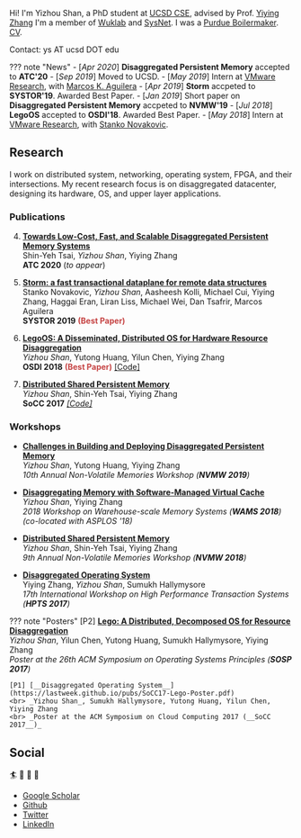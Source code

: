 Hi! I'm Yizhou Shan, a PhD student at [UCSD CSE](https://cse.ucsd.edu/),
advised by Prof. [Yiying Zhang](https://cseweb.ucsd.edu/~yiying/)
I'm a member of [Wuklab](http://wuklab.io) and [SysNet](https://www.sysnet.ucsd.edu/sysnet/).
I was a [Purdue Boilermaker](https://engineering.purdue.edu/ECE).
[CV](http://lastweek.io/pubs/cv.pdf).

Contact: ys AT ucsd DOT edu

??? note "News"
	- [_Apr 2020_] __Disaggregated Persistent Memory__ accepted to __ATC'20__
	- [_Sep 2019_] Moved to UCSD.
	- [_May 2019_] Intern at [VMware Research](https://research.vmware.com/), with [Marcos K. Aguilera](http://mkaguilera.kawazoe.org/)
	- [_Apr 2019_] __Storm__ accpeted to __SYSTOR'19__. Awarded Best Paper.
	- [_Jan 2019_] Short paper on __Disaggregated Persistent Memory__ accpeted to __NVMW'19__
	- [_Jul 2018_] __LegoOS__ accepted to __OSDI'18__. Awarded Best Paper.
	- [_May 2018_] Intern at [VMware Research](https://research.vmware.com/), with [Stanko Novakovic](https://sites.google.com/site/stankonovakovic/).

## Research

I work on distributed system, networking, operating system, FPGA, and their intersections.
My recent research focus is on disaggregated datacenter, designing its hardware, OS, and upper layer applications.

### Publications 
4. [__Towards Low-Cost, Fast, and Scalable Disaggregated Persistent Memory Systems__]()
  <br> Shin-Yeh Tsai, *Yizhou Shan*, Yiying Zhang
  <br> __ATC 2020__ (_to appear_)

3. [__Storm: a fast transactional dataplane for remote data structures__](https://dl.acm.org/citation.cfm?id=3325827)
  <br> Stanko Novakovic, *Yizhou Shan*, Aasheesh Kolli, Michael Cui, Yiying Zhang, Haggai Eran, Liran Liss, Michael Wei, Dan Tsafrir, Marcos Aguilera
  <br> __SYSTOR 2019__ <font color='#c64444'>__(Best Paper)__</font>

2. [__LegoOS: A Disseminated, Distributed OS for Hardware Resource Disaggregation__](https://www.usenix.org/conference/osdi18/presentation/shan)
  <br> *Yizhou Shan*, Yutong Huang, Yilun Chen, Yiying Zhang
  <br> __OSDI 2018__ <font color='#c64444'>__(Best Paper)__</font> [[Code]](https://github.com/WukLab/LegoOS)

1. [__Distributed Shared Persistent Memory__](https://engineering.purdue.edu/WukLab/hotpot-socc17.pdf)
  <br> *Yizhou Shan*, Shin-Yeh Tsai, Yiying Zhang
  <br> __SoCC 2017__ _[[Code]](https://github.com/WukLab/Hotpot)_

### Workshops

* [__Challenges in Building and Deploying Disaggregated Persistent Memory__](http://lastweek.io/pubs/dpm-nvmw19.pdf)
  <br> *Yizhou Shan*, Yutong Huang, Yiying Zhang
  <br> _10th Annual Non-Volatile Memories Workshop (__NVMW 2019__)_

* [__Disaggregating Memory with Software-Managed Virtual Cache__](http://workshops.inf.ed.ac.uk/wams/)
  <br> _Yizhou Shan_, Yiying Zhang
  <br> _2018 Workshop on Warehouse-scale Memory Systems (__WAMS 2018__) (co-located with ASPLOS '18)_

* [__Distributed Shared Persistent Memory__](https://engineering.purdue.edu/WukLab/hotpot-socc17.pdf)
  <br> _Yizhou Shan_, Shin-Yeh Tsai, Yiying Zhang
  <br> _9th Annual Non-Volatile Memories Workshop (__NVMW 2018__)_

* [__Disaggregated Operating System__](http://hpts.ws/papers/2017/lego.pdf)
  <br> Yiying Zhang, _Yizhou Shan_, Sumukh Hallymysore
  <br> _17th International Workshop on High Performance Transaction Systems (__HPTS 2017__)_

??? note "Posters"
	[P2] [__Lego: A Distributed, Decomposed OS for Resource Disaggregation__](https://lastweek.github.io/pubs/SOSP17-Lego-Poster.pdf)
	<br> _Yizhou Shan_, Yilun Chen, Yutong Huang, Sumukh Hallymysore, Yiying Zhang
	<br> _Poster at the 26th ACM Symposium on Operating Systems Principles (__SOSP 2017__)_

	[P1] [__Disaggregated Operating System__](https://lastweek.github.io/pubs/SoCC17-Lego-Poster.pdf)
	<br> _Yizhou Shan_, Sumukh Hallymysore, Yutong Huang, Yilun Chen, Yiying Zhang
	<br> _Poster at the ACM Symposium on Cloud Computing 2017 (__SoCC 2017__)_

## Social

:surfer: :rowboat: :basketball: :football:  

* [Google Scholar](https://scholar.google.com/citations?user=qgxGqYAAAAAJ&hl=en)
* [Github](https://github.com/lastweek)
* [Twitter](https://twitter.com/Yizhou_Shan)
* [LinkedIn](https://www.linkedin.com/in/lastweek/)
